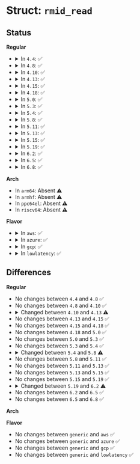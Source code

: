 # Struct: <code>rmid_read</code>

## Status
<b>Regular</b>
<ul>
<li>
<details>
<summary>In <code>4.4</code>: ✅</summary>

```c
struct rmid_read {
    u32 rmid;
    u32 evt_type;
    atomic64_t value;
};
```
</details>
</li>
<li>
<details>
<summary>In <code>4.8</code>: ✅</summary>

```c
struct rmid_read {
    u32 rmid;
    u32 evt_type;
    atomic64_t value;
};
```
</details>
</li>
<li>
<details>
<summary>In <code>4.10</code>: ✅</summary>

```c
struct rmid_read {
    u32 rmid;
    u32 evt_type;
    atomic64_t value;
};
```
</details>
</li>
<li>
<details>
<summary>In <code>4.13</code>: ✅</summary>

```c
struct rmid_read {
    struct rdtgroup *rgrp;
    struct rdt_domain *d;
    int evtid;
    bool first;
    u64 val;
};
```
</details>
</li>
<li>
<details>
<summary>In <code>4.15</code>: ✅</summary>

```c
struct rmid_read {
    struct rdtgroup *rgrp;
    struct rdt_domain *d;
    int evtid;
    bool first;
    u64 val;
};
```
</details>
</li>
<li>
<details>
<summary>In <code>4.18</code>: ✅</summary>

```c
struct rmid_read {
    struct rdtgroup *rgrp;
    struct rdt_domain *d;
    int evtid;
    bool first;
    u64 val;
};
```
</details>
</li>
<li>
<details>
<summary>In <code>5.0</code>: ✅</summary>

```c
struct rmid_read {
    struct rdtgroup *rgrp;
    struct rdt_domain *d;
    int evtid;
    bool first;
    u64 val;
};
```
</details>
</li>
<li>
<details>
<summary>In <code>5.3</code>: ✅</summary>

```c
struct rmid_read {
    struct rdtgroup *rgrp;
    struct rdt_domain *d;
    int evtid;
    bool first;
    u64 val;
};
```
</details>
</li>
<li>
<details>
<summary>In <code>5.4</code>: ✅</summary>

```c
struct rmid_read {
    struct rdtgroup *rgrp;
    struct rdt_domain *d;
    int evtid;
    bool first;
    u64 val;
};
```
</details>
</li>
<li>
<details>
<summary>In <code>5.8</code>: ✅</summary>

```c
struct rmid_read {
    struct rdtgroup *rgrp;
    struct rdt_resource *r;
    struct rdt_domain *d;
    int evtid;
    bool first;
    u64 val;
};
```
</details>
</li>
<li>
<details>
<summary>In <code>5.11</code>: ✅</summary>

```c
struct rmid_read {
    struct rdtgroup *rgrp;
    struct rdt_resource *r;
    struct rdt_domain *d;
    int evtid;
    bool first;
    u64 val;
};
```
</details>
</li>
<li>
<details>
<summary>In <code>5.13</code>: ✅</summary>

```c
struct rmid_read {
    struct rdtgroup *rgrp;
    struct rdt_resource *r;
    struct rdt_domain *d;
    int evtid;
    bool first;
    u64 val;
};
```
</details>
</li>
<li>
<details>
<summary>In <code>5.15</code>: ✅</summary>

```c
struct rmid_read {
    struct rdtgroup *rgrp;
    struct rdt_resource *r;
    struct rdt_domain *d;
    int evtid;
    bool first;
    u64 val;
};
```
</details>
</li>
<li>
<details>
<summary>In <code>5.19</code>: ✅</summary>

```c
struct rmid_read {
    struct rdtgroup *rgrp;
    struct rdt_resource *r;
    struct rdt_domain *d;
    int evtid;
    bool first;
    u64 val;
};
```
</details>
</li>
<li>
<details>
<summary>In <code>6.2</code>: ✅</summary>

```c
struct rmid_read {
    struct rdtgroup *rgrp;
    struct rdt_resource *r;
    struct rdt_domain *d;
    enum resctrl_event_id evtid;
    bool first;
    int err;
    u64 val;
};
```
</details>
</li>
<li>
<details>
<summary>In <code>6.5</code>: ✅</summary>

```c
struct rmid_read {
    struct rdtgroup *rgrp;
    struct rdt_resource *r;
    struct rdt_domain *d;
    enum resctrl_event_id evtid;
    bool first;
    int err;
    u64 val;
};
```
</details>
</li>
<li>
<details>
<summary>In <code>6.8</code>: ✅</summary>

```c
struct rmid_read {
    struct rdtgroup *rgrp;
    struct rdt_resource *r;
    struct rdt_domain *d;
    enum resctrl_event_id evtid;
    bool first;
    int err;
    u64 val;
};
```
</details>
</li>
</ul>
<b>Arch</b>
<ul>
<li>
In <code>arm64</code>: Absent ⚠️
</li>
<li>
In <code>armhf</code>: Absent ⚠️
</li>
<li>
In <code>ppc64el</code>: Absent ⚠️
</li>
<li>
In <code>riscv64</code>: Absent ⚠️
</li>
</ul>
<b>Flavor</b>
<ul>
<li>
<details>
<summary>In <code>aws</code>: ✅</summary>

```c
struct rmid_read {
    struct rdtgroup *rgrp;
    struct rdt_domain *d;
    int evtid;
    bool first;
    u64 val;
};
```
</details>
</li>
<li>
<details>
<summary>In <code>azure</code>: ✅</summary>

```c
struct rmid_read {
    struct rdtgroup *rgrp;
    struct rdt_domain *d;
    int evtid;
    bool first;
    u64 val;
};
```
</details>
</li>
<li>
<details>
<summary>In <code>gcp</code>: ✅</summary>

```c
struct rmid_read {
    struct rdtgroup *rgrp;
    struct rdt_domain *d;
    int evtid;
    bool first;
    u64 val;
};
```
</details>
</li>
<li>
<details>
<summary>In <code>lowlatency</code>: ✅</summary>

```c
struct rmid_read {
    struct rdtgroup *rgrp;
    struct rdt_domain *d;
    int evtid;
    bool first;
    u64 val;
};
```
</details>
</li>
</ul>

## Differences
<b>Regular</b>
<ul>
<li>
No changes between <code>4.4</code> and <code>4.8</code> ✅
</li>
<li>
No changes between <code>4.8</code> and <code>4.10</code> ✅
</li>
<li>
<details>
<summary>Changed between <code>4.10</code> and <code>4.13</code> ⚠️</summary>
<ul>
<li>
<b>Field added. </b>
<code>struct rdtgroup *rgrp</code>
</li>
<li>
<b>Field added. </b>
<code>struct rdt_domain *d</code>
</li>
<li>
<b>Field added. </b>
<code>int evtid</code>
</li>
<li>
<b>Field added. </b>
<code>bool first</code>
</li>
<li>
<b>Field added. </b>
<code>u64 val</code>
</li>
<li>
<b>Field removed. </b>
<code>u32 rmid</code>
</li>
<li>
<b>Field removed. </b>
<code>u32 evt_type</code>
</li>
<li>
<b>Field removed. </b>
<code>atomic64_t value</code>
</li>
</ul>
</details>
</li>
<li>
No changes between <code>4.13</code> and <code>4.15</code> ✅
</li>
<li>
No changes between <code>4.15</code> and <code>4.18</code> ✅
</li>
<li>
No changes between <code>4.18</code> and <code>5.0</code> ✅
</li>
<li>
No changes between <code>5.0</code> and <code>5.3</code> ✅
</li>
<li>
No changes between <code>5.3</code> and <code>5.4</code> ✅
</li>
<li>
<details>
<summary>Changed between <code>5.4</code> and <code>5.8</code> ⚠️</summary>
<ul>
<li>
<b>Field added. </b>
<code>struct rdt_resource *r</code>
</li>
</ul>
</details>
</li>
<li>
No changes between <code>5.8</code> and <code>5.11</code> ✅
</li>
<li>
No changes between <code>5.11</code> and <code>5.13</code> ✅
</li>
<li>
No changes between <code>5.13</code> and <code>5.15</code> ✅
</li>
<li>
No changes between <code>5.15</code> and <code>5.19</code> ✅
</li>
<li>
<details>
<summary>Changed between <code>5.19</code> and <code>6.2</code> ⚠️</summary>
<ul>
<li>
<b>Field added. </b>
<code>int err</code>
</li>
<li>
<b>Field type changed. </b>
<code>int evtid</code> ➡️ <code>enum resctrl_event_id evtid</code>
</li>
</ul>
</details>
</li>
<li>
No changes between <code>6.2</code> and <code>6.5</code> ✅
</li>
<li>
No changes between <code>6.5</code> and <code>6.8</code> ✅
</li>
</ul>
<b>Arch</b>
<ul>
</ul>
<b>Flavor</b>
<ul>
<li>
No changes between <code>generic</code> and <code>aws</code> ✅
</li>
<li>
No changes between <code>generic</code> and <code>azure</code> ✅
</li>
<li>
No changes between <code>generic</code> and <code>gcp</code> ✅
</li>
<li>
No changes between <code>generic</code> and <code>lowlatency</code> ✅
</li>
</ul>
